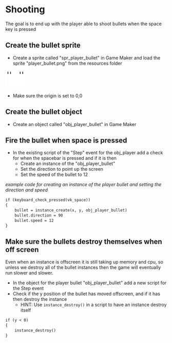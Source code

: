 # Shooting

The goal is to end up with the player able to shoot bullets when the space key is pressed

## Create the bullet sprite

* Create a sprite called "spr_player_bullet" in Game Maker and load the sprite "player_bullet.png" from the resources folder

![](/resources/player_bullet.png)

* Make sure the origin is set to 0,0

## Create the bullet object

* Create an object called "obj_player_bullet" in Game Maker

## Fire the bullet when space is pressed

* In the existing script of the "Step" event for the obj_player add a check for when the spacebar is pressed and if it is then
  * Create an instance of the "obj_player_bullet"
  * Set the direction to point up the screen
  * Set the speed of the bullet to 12

*example code for creating an instance of the player bullet and setting the direction and speed*
```
if (keyboard_check_pressed(vk_space))
{
    bullet = instance_create(x, y, obj_player_bullet)
    bullet.direction = 90
    bullet.speed = 12  
}
```

## Make sure the bullets destroy themselves when off screen

Even when an instance is offscreen it is still taking up memory and cpu, so unless we destroy all of the bullet instances then the game will eventually run slower and slower.

* In the object for the player bullet "obj_player_bullet" add a new script for the Step event
* Check if the y position of the bullet has moved offscreen, and if it has then destroy the instance
  * HINT: Use `instance_destroy()` in a script to have an instance destroy itself

```
if (y < 0)
{
    instance_destroy()
}
```
